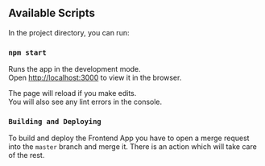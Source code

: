 ## Available Scripts

In the project directory, you can run:

### `npm start`

Runs the app in the development mode.<br />
Open [http://localhost:3000](http://localhost:3000) to view it in the browser.

The page will reload if you make edits.<br />
You will also see any lint errors in the console.

### `Building and Deploying`

To build and deploy the Frontend App you have to open a merge request into the `master` branch and merge it.
There is an action which will take care of the rest.
